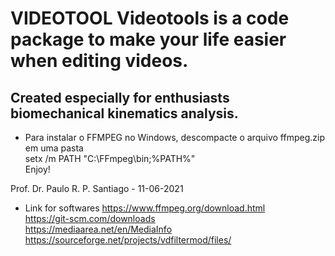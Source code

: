 # VIDEOTOOL Videotools is a code package to make your life easier when editing videos.
## Created especially for enthusiasts biomechanical kinematics analysis.

* Para instalar o FFMPEG no Windows, descompacte o arquivo ffmpeg.zip em uma pasta \
setx /m PATH "C:\FFmpeg\bin;%PATH%" \
Enjoy!

Prof. Dr. Paulo R. P. Santiago - 11-06-2021

* Link for softwares
https://www.ffmpeg.org/download.html \
https://git-scm.com/downloads \
https://mediaarea.net/en/MediaInfo \
https://sourceforge.net/projects/vdfiltermod/files/ 

